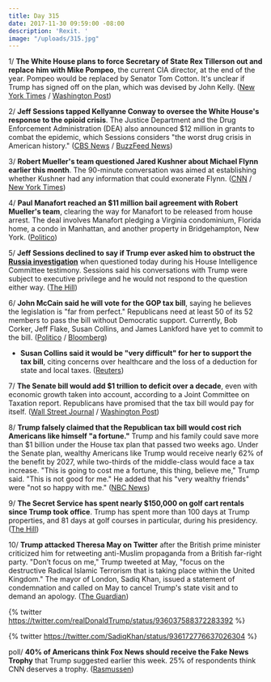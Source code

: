```yaml
---
title: Day 315
date: 2017-11-30 09:59:00 -08:00
description: 'Rexit. '
image: "/uploads/315.jpg"
---
```


1/ **The White House plans to force Secretary of State Rex Tillerson out and replace him with Mike Pompeo**, the current CIA director, at the end of the year. Pompeo would be replaced by Senator Tom Cotton. It's unclear if Trump has signed off on the plan, which was devised by John Kelly. ([New York Times](https://www.nytimes.com/2017/11/30/us/politics/state-department-tillerson-pompeo-trump.html) / [Washington Post](https://www.washingtonpost.com/news/post-politics/wp/2017/11/30/white-house-readies-plan-to-replace-tillerson-with-pompeo-install-cotton-at-cia/))

2/ **Jeff Sessions tapped Kellyanne Conway to oversee the White House's response to the opioid crisis**. The Justice Department and the Drug Enforcement Administration (DEA) also announced $12 million in grants to combat the epidemic, which Sessions considers "the worst drug crisis in American history." ([CBS News](https://www.cbsnews.com/news/ag-jeff-sessions-holds-press-conference-on-combatting-opioid-epidemic-live-stream/) / [BuzzFeed News](https://www.buzzfeed.com/danvergano/kellyanne-conway-is-opioids-czar))

3/ **Robert Mueller's team questioned Jared Kushner about Michael Flynn earlier this month**. The 90-minute conversation was aimed at establishing whether Kushner had any information that could exonerate Flynn. ([CNN](https://www.cnn.com/2017/11/29/politics/jared-kushner-special-counsel/index.html) / [New York Times](https://www.nytimes.com/2017/11/29/us/politics/mueller-jared-kushner-russia.html))

4/ **Paul Manafort reached an $11 million bail agreement with Robert Mueller's team**, clearing the way for Manafort to be released from house arrest. The deal involves Manafort pledging a Virginia condominium, Florida home, a condo in Manhattan, and another property in Bridgehampton, New York. ([Politico](https://www.politico.com/story/2017/11/30/paul-manafort-bail-11-million-271762))

5/ **Jeff Sessions declined to say if Trump ever asked him to obstruct the <a href="{{ site.baseurl }}/trump-russia-investigation/">Russia investigation</a>** when questioned today during his House Intelligence Committee testimony. Sessions said his conversations with Trump were subject to executive privilege and he would not respond to the question either way. ([The Hill](http://thehill.com/homenews/house/362599-top-intel-dem-says-sessions-refused-to-say-whether-trump-asked-him-to-hinder))

6/ **John McCain said he will vote for the GOP tax bill**, saying he believes the legislation is "far from perfect." Republicans need at least 50 of its 52 members to pass the bill without Democratic support. Currently, Bob Corker, Jeff Flake, Susan Collins, and James Lankford have yet to commit to the bill. ([Politico](https://www.politico.com/story/2017/11/30/mccain-to-vote-for-gop-tax-bill-270511) / [Bloomberg](https://www.bloomberg.com/news/articles/2017-11-30/republicans-grapple-over-trigger-provision-tax-debate-update))

* **Susan Collins said it would be "very difficult" for her to support the tax bill**, citing concerns over healthcare and the loss of a deduction for state and local taxes. ([Reuters](https://www.reuters.com/article/us-usa-tax-collins/senator-collins-says-not-committed-to-tax-bill-concerned-about-salt-idUSKBN1DU221))

7/ **The Senate bill would add $1 trillion to deficit over a decade**, even with economic growth taken into account, according to a Joint Committee on Taxation report. Republicans have promised that the tax bill would pay for itself. ([Wall Street Journal](https://www.wsj.com/articles/senate-tax-plan-wont-pay-for-itself-congressional-analysis-says-1512076897) / [Washington Post](https://www.washingtonpost.com/business/economy/2017/11/30/c2118302-d5e7-11e7-a986-d0a9770d9a3e_story.html))

8/ **Trump falsely claimed that the Republican tax bill would cost rich Americans like himself "a fortune."** Trump and his family could save more than $1 billion under the House tax plan that passed two weeks ago. Under the Senate plan, wealthy Americans like Trump would receive nearly 62% of the benefit by 2027, while two-thirds of the middle-class would face a tax increase. "This is going to cost me a fortune, this thing, believe me," Trump said. "This is not good for me." He added that his "very wealthy friends" were "not so happy with me." ([NBC News](https://www.nbcnews.com/politics/donald-trump/trump-wrongly-says-he-won-t-benefit-gop-tax-plan-n825066))

9/ **The Secret Service has spent nearly $150,000 on golf cart rentals since Trump took office**. Trump has spent more than 100 days at Trump properties, and 81 days at golf courses in particular, during his presidency. ([The Hill](http://thehill.com/homenews/administration/362489-secret-service-has-spent-nearly-150k-on-golf-cart-rentals-since-trump))

10/ **Trump attacked Theresa May on Twitter** after the British prime minister criticized him for retweeting anti-Muslim propaganda from a British far-right party. "Don’t focus on me," Trump tweeted at May, "focus on the destructive Radical Islamic Terrorism that is taking place within the United Kingdom." The mayor of London, Sadiq Khan, issued a statement of condemnation and called on May to cancel Trump's state visit and to demand an apology. ([The Guardian](https://www.theguardian.com/us-news/2017/nov/29/donald-trump-theresa-may-tweet-uk-us))

{% twitter https://twitter.com/realDonaldTrump/status/936037588372283392 %}

{% twitter https://twitter.com/SadiqKhan/status/936172776637026304 %}

poll/ **40% of Americans think Fox News should receive the Fake News Trophy** that Trump suggested earlier this week. 25% of respondents think CNN deserves a trophy. ([Rasmussen](http://www.rasmussenreports.com/public_content/politics/general_politics/november_2017/the_winner_of_the_1st_annual_fake_news_trophy_is))